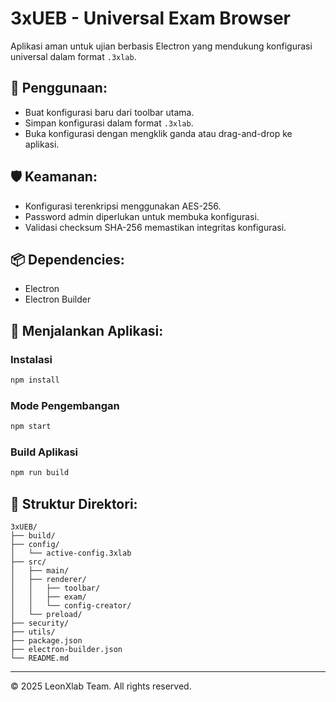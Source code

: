 # 3xUEB - Universal Exam Browser

Aplikasi aman untuk ujian berbasis Electron yang mendukung konfigurasi universal dalam format `.3xlab`.

## 📌 Penggunaan:
- Buat konfigurasi baru dari toolbar utama.
- Simpan konfigurasi dalam format `.3xlab`.
- Buka konfigurasi dengan mengklik ganda atau drag-and-drop ke aplikasi.

## 🛡️ Keamanan:
- Konfigurasi terenkripsi menggunakan AES-256.
- Password admin diperlukan untuk membuka konfigurasi.
- Validasi checksum SHA-256 memastikan integritas konfigurasi.

## 📦 Dependencies:
- Electron
- Electron Builder

## 🚀 Menjalankan Aplikasi:

### Instalasi
```bash
npm install
```

### Mode Pengembangan
```bash
npm start
```

### Build Aplikasi
```bash
npm run build
```

## 📁 Struktur Direktori:
```
3xUEB/
├── build/
├── config/
│   └── active-config.3xlab
├── src/
│   ├── main/
│   ├── renderer/
│   │   ├── toolbar/
│   │   ├── exam/
│   │   └── config-creator/
│   └── preload/
├── security/
├── utils/
├── package.json
├── electron-builder.json
└── README.md
```

---

© 2025 LeonXlab Team. All rights reserved.